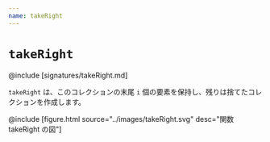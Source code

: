```yaml
---
name: takeRight
---
```


# `takeRight`

@include [signatures/takeRight.md]

`takeRight` は、このコレクションの末尾 `i` 個の要素を保持し、残りは捨てたコレクションを作成します。

@include [figure.html source="../images/takeRight.svg" desc="関数 takeRight の図"]
